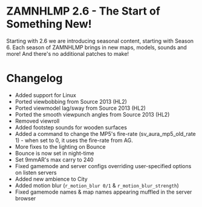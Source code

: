 # ZAMNHLMP 2.6 - The Start of Something New!
Starting with 2.6 we are introducing seasonal content, starting with Season 6. Each season of ZAMNHLMP brings in new maps,
models, sounds and more! And there's no additional patches to make!

# Changelog
- Added support for Linux
- Ported viewbobbing from Source 2013 (HL2)
- Ported viewmodel lag/sway from Source 2013 (HL2)
- Ported the smooth viewpunch angles from Source 2013 (HL2)
- Removed viewroll
- Added footstep sounds for wooden surfaces
- Added a command to change the MP5's fire-rate (sv_aura_mp5_old_rate 1) - when set to 0, it uses the fire-rate from AG.
- More fixes to the lighting on Bounce
- Bounce is now set in night-time
- Set 9mmAR's max carry to 240
- Fixed gamemode and server configs overriding user-specified options on listen servers
- Added new ambience to City
- Added motion blur (`r_motion_blur 0/1` & `r_motion_blur_strength`)
- Fixed gamemode names & map names appearing muffled in the server browser
